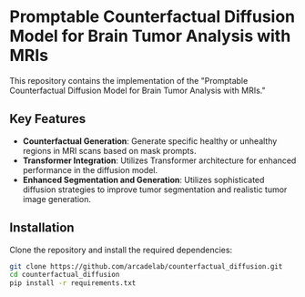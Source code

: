 # Promptable Counterfactual Diffusion Model for Brain Tumor Analysis with MRIs

This repository contains the implementation of the "Promptable Counterfactual Diffusion Model for Brain Tumor Analysis with MRIs."

## Key Features

- **Counterfactual Generation**: Generate specific healthy or unhealthy regions in MRI scans based on mask prompts.
- **Transformer Integration**: Utilizes Transformer architecture for enhanced performance in the diffusion model.
- **Enhanced Segmentation and Generation**: Utilizes sophisticated diffusion strategies to improve tumor segmentation and realistic tumor image generation.

## Installation

Clone the repository and install the required dependencies:

```bash
git clone https://github.com/arcadelab/counterfactual_diffusion.git
cd counterfactual_diffusion
pip install -r requirements.txt
